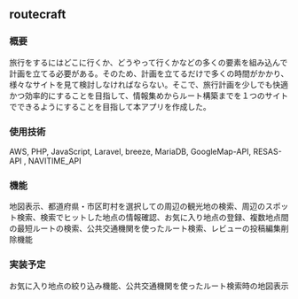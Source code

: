 <h2>routecraft
    <div class = "header">
        <img href = "C:\Users\sawas\OneDrive - 同志社大学\カレッジ\お気に入り地点.png">
    </div>
<h3>概要</h3>
    旅行をするにはどこに行くか、どうやって行くかなどの多くの要素を組み込んで計画を立てる必要がある。そのため、計画を立てるだけで多くの時間がかかり、様々なサイトを見て検討しなければならない。そこで、旅行計画を少しでも快適かつ効率的にすることを目指して、情報集めからルート構築までを１つのサイトでできるようにすることを目指して本アプリを作成した。
<h3>使用技術</h3>
    AWS,
    PHP,
    JavaScript,
    Laravel,
    breeze,
    MariaDB,
    GoogleMap-API,
    RESAS-API ,
    NAVITIME_API
    
<h3>機能</h3>
    地図表示、都道府県・市区町村を選択しての周辺の観光地の検索、周辺のスポット検索、検索でヒットした地点の情報確認、お気に入り地点の登録、複数地点間の最短ルートの検索、公共交通機関を使ったルート検索、レビューの投稿編集削除機能
<h3>実装予定</h3>
    お気に入り地点の絞り込み機能、公共交通機関を使ったルート検索時の地図表示
